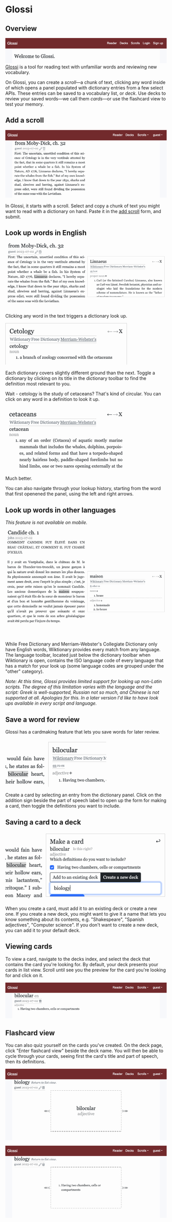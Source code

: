 # Glossi

## Overview

![A screenshot of the Glossi landing page. A heading reads "Welcome to Glossi". A navbar has the brand aligned left, and "Reader", Decks", "Scrolls", "Login", and "Sign up" buttons aligned right.](screenshots/1-landing_page_top.png)
[Glossi](https://glossi.lat) is a tool for reading text with unfamiliar words and reviewing new vocabulary.

On Glossi, you can create a *scroll*—a chunk of text, clicking any word inside of which opens a panel populated with dictionary entries from a few select APIs. These entries can be saved to a vocabulary list, or *deck*. Use decks to review your saved words—we call them *cards*—or use the flashcard view to test your memory.

## Add a scroll

![A newly added scroll](screenshots/4-added_scroll.png)

In Glossi, it starts with a scroll. Select and copy a chunk of text you might want to read with a dictionary on hand. Paste it in the [add scroll](https://glossi.lat/scrolls/new) form, and submit.

## Look up words in English

![The scroll above with an open dictionary panel displaying the Wiktionary entry for "Linnaeus"](screenshots/5-linnaeus_wikt.png)

Clicking any word in the text triggers a dictionary look up.

![A dictionary panel displaying the Merriam-Webster's entry for "cetology"](screenshots/7-cetology_merriamwebsters.png)

Each dictionary covers slightly different ground than the next. Toggle a dictionary by clicking on its title in the dictionary toolbar to find the definition most relevant to you.

Wait - cetology is the study of cetaceans? That's kind of circular. You can click on any word in a definition to look it up.

![A dictionary panel displaying the Merriam-Webster's entry for "cetaceans"](screenshots/8-cetaceans_merriamwebsters.png)

Much better.

You can also navigate through your lookup history, starting from the word that first openened the panel, using the left and right arrows.

## Look up words in other languages

*This feature is not available on mobile.*

![A scroll containing the opening of Candide, with an open dictionary panel displaying Wiktionary's entries for "maison"](screenshots/9-candide_wikt.png)

While Free Dictionary and Merriam-Webster's Collegiate Dictionary only have English words, Wiktionary provides every match from any language. The language toolbar, located just below the dictionary toolbar when Wiktionary is open, contains the ISO language code of every language that has a match for your look up (some language codes are grouped under the "other" category).

*Note: At this time, Glossi provides limited support for looking up non-Latin scripts. The degree of this limitation varies with the language and the script: Greek is well-supported, Russian not so much, and Chinese is not supported at all. Apologies for this. In a later version I'd like to have look ups available in every script and language.*

## Save a word for review

Glossi has a cardmaking feature that lets you save words for later review.

![A close-up of a scroll and its open dictionary panel, showing the Wiktionary entry for "bilocular" and the plus-sign "make card" button to the right of the "adjective" part of speech heading](screenshots/10-bilocular_wikt.png)

Create a card by selecting an entry from the dictionary panel. Click on the addition sign beside the part of speech label to open up the form for making a card, then toggle the definitions you want to include.

## Saving a card to a deck

![The "make card" form for "bilocular". The word's only definition is checked. The "create a new deck" button is toggled, and the word "biology" has been entered into its text input.](screenshots/11-bilocular_make_a_card.png)

When you create a card, must add it to an existing deck or create a new one. If you create a new deck, you might want to give it a name that lets you know something about its contents, e.g. "Shakespeare", "Spanish adjectives", "Computer science". If you don't want to create a new deck, you can add it to your default deck.

<!-- *Note: Cards are intended for reviewing specific meanings of a word. Instead of each and every definition associated with a word, a card should contain definitions related to just one entry. For example, consider the word "fly". Is it a bug, is it what birds and airplanes do, or is it slang for "fashionable"? A card should cover only one of those meanings.* -->

## Viewing cards

To view a card, navigate to the decks index, and select the deck that contains the card you're looking for. By default, your deck presents your cards in list view. Scroll until see you the preview for the card you're looking for and click on it.

![The view for the "bilocular" card](screenshots/13-bilocular_card.png)


## Flashcard view

You can also quiz yourself on the cards you've created. On the deck page, click "Enter flashcard view" beside the deck name. You will then be able to cycle through your cards, seeing first the card's title and part of speech, then its definitions.

![The view for the front of the "bilocular" card, containing its title and part of speech.](screenshots/14-flashcard_recto.png)

![The view for the back of the "bilocular" card, containing its definition](screenshots/15-flashcard_verso.png)
